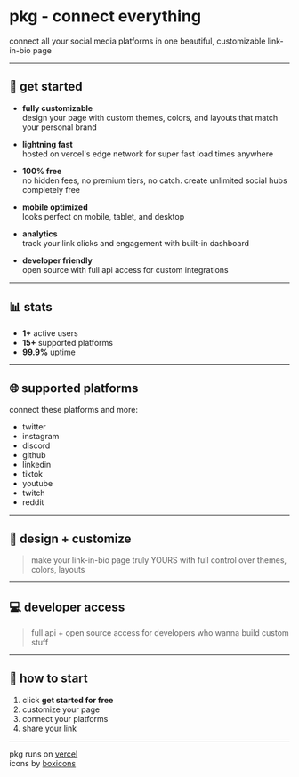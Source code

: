 # pkg - connect everything

connect all your social media platforms in one beautiful, customizable link-in-bio page

---

## 🚀 get started

- **fully customizable**  
  design your page with custom themes, colors, and layouts that match your personal brand

- **lightning fast**  
  hosted on vercel's edge network for super fast load times anywhere

- **100% free**  
  no hidden fees, no premium tiers, no catch. create unlimited social hubs completely free

- **mobile optimized**  
  looks perfect on mobile, tablet, and desktop

- **analytics**  
  track your link clicks and engagement with built-in dashboard

- **developer friendly**  
  open source with full api access for custom integrations

---

## 📊 stats

- **1+** active users  
- **15+** supported platforms  
- **99.9%** uptime

---

## 🌐 supported platforms

connect these platforms and more:

- twitter  
- instagram  
- discord  
- github  
- linkedin  
- tiktok  
- youtube  
- twitch  
- reddit

---

## 🎨 design + customize

> make your link-in-bio page truly YOURS with full control over themes, colors, layouts

---

## 💻 developer access

> full api + open source access for developers who wanna build custom stuff

---

## 🚦 how to start

1. click **get started for free**
2. customize your page
3. connect your platforms
4. share your link

---

pkg runs on [vercel](https://vercel.com)  
icons by [boxicons](https://boxicons.com)